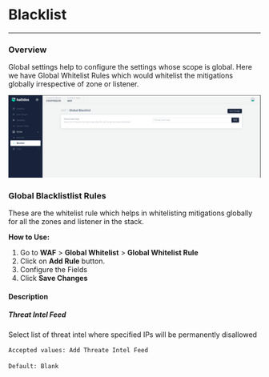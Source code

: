 # Blacklist

---

### Overview

Global settings help to configure the settings whose scope is global. Here we have Global Whitelist Rules which would whitelist the mitigations globally irrespective of zone or listener.


![Global Blacklist Rules](/img/waf/v7/docs/blacklist.png)


### Global Blacklistlist Rules

These are the whitelist rule which helps in whitelisting mitigations globally for all the zones and listener in the stack.

**How to Use:**

1. Go to **WAF** > **Global Whitelist** > **Global Whitelist Rule**
2. Click on **Add Rule** button.
3. Configure the Fields
4. Click **Save Changes**

#### **Description**

##### **Threat Intel Feed**  
Select list of threat intel where specified IPs will be permanently disallowed

    Accepted values: Add Threate Intel Feed

    Default: Blank 


